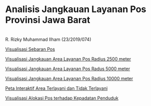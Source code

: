 <html>
<body>
   <h1>Analisis Jangkauan Layanan Pos Provinsi Jawa Barat </h1>
   <p> <br> R. Rizky Muhammad Ilham (23/2019/074) </br> </p>
   <p><a href="https://tugasakhirrizky.github.io/sebaranposjabar/">Visualisasi Sebaran Pos</a></p>
   <p><a href="https://tugasakhirrizky.github.io/jangakuanposjabar2500">Visualisasi Jangkauan Area Layanan Pos Radius 2500 meter</a></p>
   <p><a href="https://tugasakhirrizky.github.io/jangakuanposjabar5000">Visualisasi Jangkauan Area Layanan Pos Radus 5000 meter</a></p>
   <p><a href="https://tugasakhirrizky.github.io/jangakuanposjabar10000">Visualisasi Jangkauan Area Layanan Pos Radius 10000 meter</a></p>
   <p><a href="https://tugasakhirrizky.github.io/petainteraktifposjabar/">Peta Interaktif Area Terlayani dan Tidak Terlayani</a></p>
   <p><a href="https://tugasakhirrizky.github.io/padatpendudukposjabar/">Visualisasi Alokasi Pos terhadap Kepadatan Penduduk</a></p>
</body>
</html>
